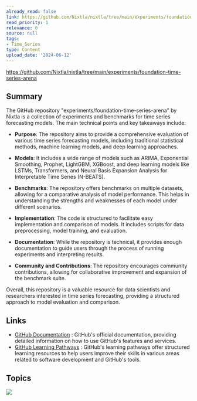 ```yaml
---
already_read: false
link: https://github.com/Nixtla/nixtla/tree/main/experiments/foundation-time-series-arena
read_priority: 1
relevance: 0
source: null
tags:
- Time_Series
type: Content
upload_date: '2024-06-12'
---
```


https://github.com/Nixtla/nixtla/tree/main/experiments/foundation-time-series-arena
## Summary

The GitHub repository "experiments/foundation-time-series-arena" by Nixtla is a collection of experiments and benchmarks for time series forecasting models. The main technical points and key takeaways include:

- **Purpose**: The repository aims to provide a comprehensive evaluation of various time series forecasting models, including traditional statistical methods, machine learning models, and deep learning approaches.

- **Models**: It includes a wide range of models such as ARIMA, Exponential Smoothing, Prophet, LightGBM, XGBoost, and deep learning models like LSTMs, Transformers, and Neural Basis Expansion Analysis for Interpretable Time Series (N-BEATS).

- **Benchmarks**: The repository offers benchmarks on multiple datasets, allowing for a comparative analysis of model performance. This helps in understanding the strengths and weaknesses of each model under different scenarios.

- **Implementation**: The code is structured to facilitate easy implementation and comparison of models. It includes scripts for data preprocessing, model training, and evaluation.

- **Documentation**: While the repository is technical, it provides enough documentation to guide users through the process of running experiments and interpreting results.

- **Community and Contributions**: The repository encourages community contributions, allowing for collaborative improvement and expansion of the benchmark suite.

Overall, this repository is a valuable resource for data scientists and researchers interested in time series forecasting, providing a structured approach to model evaluation and comparison.
## Links

- [GitHub Documentation](https://docs.github.com) : GitHub's official documentation, providing detailed information on how to use GitHub's features and services.
- [GitHub Learning Pathways](https://resources.github.com/learn/pathways) : GitHub's learning pathways offer structured learning resources to help users improve their skills in various areas related to software development and GitHub's tools.

## Topics

![](topics/Concept/Foundation%20Time%20Series%20Arena)